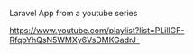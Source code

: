 Laravel App from a youtube series


https://www.youtube.com/playlist?list=PLillGF-RfqbYhQsN5WMXy6VsDMKGadrJ-
